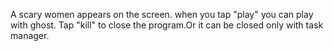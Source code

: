 A scary women appears on the screen.
when you tap "play" you can play with ghost.
Tap "kill" to close the program.Or it can be closed only with task manager.


